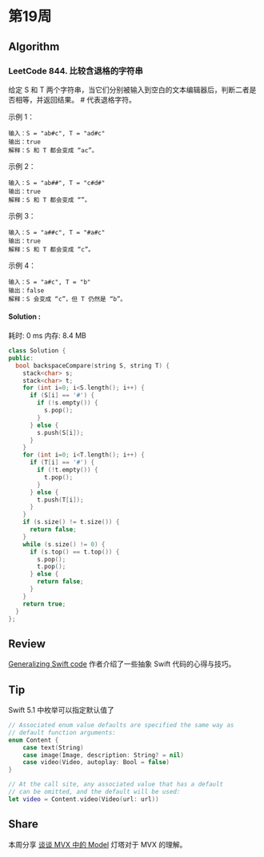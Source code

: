 # 第19周

## Algorithm

### LeetCode 844. 比较含退格的字符串

给定 S 和 T 两个字符串，当它们分别被输入到空白的文本编辑器后，判断二者是否相等，并返回结果。 # 代表退格字符。


示例 1：

```
输入：S = "ab#c", T = "ad#c"
输出：true
解释：S 和 T 都会变成 “ac”。
```

示例 2：

```
输入：S = "ab##", T = "c#d#"
输出：true
解释：S 和 T 都会变成 “”。
```

示例 3：

```
输入：S = "a##c", T = "#a#c"
输出：true
解释：S 和 T 都会变成 “c”。
```

示例 4：

```
输入：S = "a#c", T = "b"
输出：false
解释：S 会变成 “c”，但 T 仍然是 “b”。
```

#### Solution : 

耗时: 0 ms
内存: 8.4 MB

```cpp
class Solution {
public:
  bool backspaceCompare(string S, string T) {
    stack<char> s;
    stack<char> t;
    for (int i=0; i<S.length(); i++) {
      if (S[i] == '#') {
        if (!s.empty()) {
          s.pop();
        }
      } else {
        s.push(S[i]);
      }
    }
    for (int i=0; i<T.length(); i++) {
      if (T[i] == '#') {
        if (!t.empty()) {
          t.pop();
        }
      } else {
        t.push(T[i]);
      }
    }
    if (s.size() != t.size()) {
      return false;
    }
    while (s.size() != 0) {
      if (s.top() == t.top()) {
        s.pop();
        t.pop();
      } else {
        return false;
      }
    }
    return true;
  }
};

```


## Review

[Generalizing Swift code](https://www.swiftbysundell.com/posts/generalizing-swift-code) 作者介绍了一些抽象 Swift 代码的心得与技巧。

## Tip

Swift 5.1 中枚举可以指定默认值了

```swift
// Associated enum value defaults are specified the same way as
// default function arguments:
enum Content {
    case text(String)
    case image(Image, description: String? = nil)
    case video(Video, autoplay: Bool = false)
}

// At the call site, any associated value that has a default
// can be omitted, and the default will be used:
let video = Content.video(Video(url: url))
```

## Share

本周分享 [谈谈 MVX 中的 Model](https://draveness.me/mvx-model) 灯塔对于 MVX 的理解。

